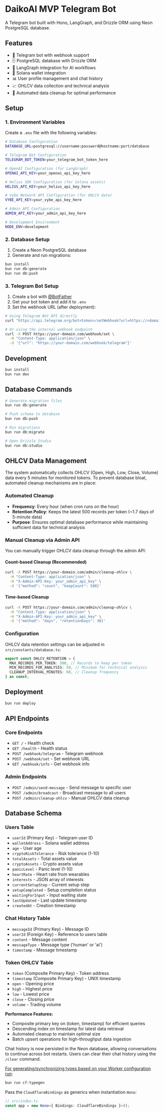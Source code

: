 # DaikoAI MVP Telegram Bot

A Telegram bot built with Hono, LangGraph, and Drizzle ORM using Neon PostgreSQL database.

## Features

- 🤖 Telegram bot with webhook support
- 🗄️ PostgreSQL database with Drizzle ORM
- 🧠 LangGraph integration for AI workflows
- 🔗 Solana wallet integration
- 📊 User profile management and chat history
- 📈 OHLCV data collection and technical analysis
- 🔄 Automated data cleanup for optimal performance

## Setup

### 1. Environment Variables

Create a `.env` file with the following variables:

```bash
# Database Configuration
DATABASE_URL=postgresql://username:password@hostname:port/database

# Telegram Bot Configuration
TELEGRAM_BOT_TOKEN=your_telegram_bot_token_here

# OpenAI Configuration (for LangGraph)
OPENAI_API_KEY=your_openai_api_key_here

# Helius SDK Configuration (for Solana assets)
HELIUS_API_KEY=your_helius_api_key_here

# Vybe Network API Configuration (for OHLCV data)
VYBE_API_KEY=your_vybe_api_key_here

# Admin API Configuration
ADMIN_API_KEY=your_admin_api_key_here

# Development Environment
NODE_ENV=development
```

### 2. Database Setup

1. Create a Neon PostgreSQL database
2. Generate and run migrations:

```bash
bun install
bun run db:generate
bun run db:push
```

### 3. Telegram Bot Setup

1. Create a bot with [@BotFather](https://t.me/botfather)
2. Get your bot token and add it to `.env`
3. Set the webhook URL (after deployment):

```bash
# Using Telegram Bot API directly
curl "https://api.telegram.org/bot<token>/setWebhook?url=https://<domain>/webhook/telegram"

# Or using the internal webhook endpoint
curl -X POST https://your-domain.com/webhook/set \
  -H "Content-Type: application/json" \
  -d '{"url": "https://your-domain.com/webhook/telegram"}'
```

## Development

```bash
bun install
bun run dev
```

## Database Commands

```bash
# Generate migration files
bun run db:generate

# Push schema to database
bun run db:push

# Run migrations
bun run db:migrate

# Open Drizzle Studio
bun run db:studio
```

## OHLCV Data Management

The system automatically collects OHLCV (Open, High, Low, Close, Volume) data every 5 minutes for monitored tokens. To prevent database bloat, automated cleanup mechanisms are in place:

### Automated Cleanup

- **Frequency**: Every hour (when cron runs on the hour)
- **Retention Policy**: Keeps the latest 500 records per token (~1.7 days of 5-minute data)
- **Purpose**: Ensures optimal database performance while maintaining sufficient data for technical analysis

### Manual Cleanup via Admin API

You can manually trigger OHLCV data cleanup through the admin API:

#### Count-based Cleanup (Recommended)

```bash
curl -X POST https://your-domain.com/admin/cleanup-ohlcv \
  -H "Content-Type: application/json" \
  -H "X-Admin-API-Key: your_admin_api_key" \
  -d '{"method": "count", "keepCount": 500}'
```

#### Time-based Cleanup

```bash
curl -X POST https://your-domain.com/admin/cleanup-ohlcv \
  -H "Content-Type: application/json" \
  -H "X-Admin-API-Key: your_admin_api_key" \
  -d '{"method": "days", "retentionDays": 30}'
```

### Configuration

OHLCV data retention settings can be adjusted in `src/constants/database.ts`:

```typescript
export const OHLCV_RETENTION = {
  MAX_RECORDS_PER_TOKEN: 500, // Records to keep per token
  MIN_RECORDS_FOR_ANALYSIS: 50, // Minimum for technical analysis
  CLEANUP_INTERVAL_MINUTES: 60, // Cleanup frequency
} as const;
```

## Deployment

```bash
bun run deploy
```

## API Endpoints

### Core Endpoints

- `GET /` - Health check
- `GET /health` - Health status
- `POST /webhook/telegram` - Telegram webhook
- `POST /webhook/set` - Set webhook URL
- `GET /webhook/info` - Get webhook info

### Admin Endpoints

- `POST /admin/send-message` - Send message to specific user
- `POST /admin/broadcast` - Broadcast message to all users
- `POST /admin/cleanup-ohlcv` - Manual OHLCV data cleanup

## Database Schema

### Users Table

- `userId` (Primary Key) - Telegram user ID
- `walletAddress` - Solana wallet address
- `age` - User age
- `cryptoRiskTolerance` - Risk tolerance (1-10)
- `totalAssets` - Total assets value
- `cryptoAssets` - Crypto assets value
- `panicLevel` - Panic level (1-10)
- `heartRate` - Heart rate from wearables
- `interests` - JSON array of interests
- `currentSetupStep` - Current setup step
- `setupCompleted` - Setup completion status
- `waitingForInput` - Input waiting state
- `lastUpdated` - Last update timestamp
- `createdAt` - Creation timestamp

### Chat History Table

- `messageId` (Primary Key) - Message ID
- `userId` (Foreign Key) - Reference to users table
- `content` - Message content
- `messageType` - Message type ('human' or 'ai')
- `timestamp` - Message timestamp

### Token OHLCV Table

- `token` (Composite Primary Key) - Token address
- `timestamp` (Composite Primary Key) - UNIX timestamp
- `open` - Opening price
- `high` - Highest price
- `low` - Lowest price
- `close` - Closing price
- `volume` - Trading volume

**Performance Features:**

- Composite primary key on (token, timestamp) for efficient queries
- Descending index on timestamp for latest data retrieval
- Automated cleanup to maintain optimal size
- Batch upsert operations for high-throughput data ingestion

Chat history is now persisted in the Neon database, allowing conversations to continue across bot restarts. Users can clear their chat history using the `/clear` command.

[For generating/synchronizing types based on your Worker configuration run](https://developers.cloudflare.com/workers/wrangler/commands/#types):

```bash
bun run cf-typegen
```

Pass the `CloudflareBindings` as generics when instantiation `Hono`:

```ts
// src/index.ts
const app = new Hono<{ Bindings: CloudflareBindings }>();
```
